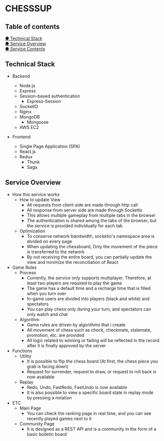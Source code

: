 # CHESSSUP

## Table of contents

[● Technical Stack](#Technial-Stack)  
[● Service Overview](#Service-Overview)  
[● Service Contents](#Service-Contents)    

## Technical Stack

* Backend
  * Node.js
  * Express
  * Session-based authentication
    * Express-Session
  * SocketIO
  * Nginx
  * MongoDB
    * Mongoose
  * AWS EC2

* Frontend
  * Single Page Application (SPA)
  * React.js
  * Redux
    * Thunk
    * Saga

## Service Overview

* How this service works
  * How to update View
    * All requests from client side are made through http call
    * All response from server side are made through SocketIo
    * This allows multiple gameplay from multiple tabs in the browser
    * The authentication is shared among the tabs of the browser, but the service is provided individually for each tab
  * Optimization
    * To conserve network bandwidth, socketio's namespace area is divided on every page
    * When updating the chessboard, Only the movement of the piece is transferred to the network
    * By not receiving the entire board, you can partially update the view and minimize the reconciliation of React
* Game Rules
  * Process
    * Currently, the service only supports multiplayer. Therefore, at least two players are required to play the game
    * The game has a default time and a recharge time that is filled when you turn over
    * In-game users are divided into players (black and white) and spectators
    * You can play chess only during your turn, and spectators can only watch and chat
  * Algorithm
    * Game rules are driven by algorithms that i create
    * All movement of chess such as check, checkmate, stalemate, promotion, etc. are provided
    * All logic related to winning or failing will be reflected in the record after it is finally approved by the server
* Functions
  * Utility
    * It is possible to flip the chess board (At first, the chess piece you grab is facing down)
    * Request for surrender, request to draw, or request to roll back is now available
  * Replay
    * Redo, Undo, FastRedo, FastUndo is now available
    * It is also possible to view a specific board state in replay mode by pressing a notation
* ETC
  * Main Page
    * You can check the ranking page in real time, and you can see recently played games next to it
  * Community Page
    * It is designed as a REST API and is a community in the form of a basic bulletin board


